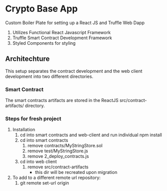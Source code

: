 # Crypto Base App #

Custom Boiler Plate for setting up a React JS and Truffle Web Dapp

1. Utilizes Functional React Javascript Framework
2. Truffle Smart Contract Development Framework
3. Styled Components for styling

## Architechture ##
This setup separates the contract development and the web client development into two different directories.



### Smart Contract ###
The smart contracts artifacts are stored in the ReactJS src/contract-artifacts/ directory.

### Steps for fresh project ###
1. Installation
    1. cd into smart contracts and web-client and run individual npm install
    2. cd into smart contracts
        1. remove contracts/MyStringStore.sol
        2. remove test/MyStringStore.js
        3. remove 2_deploy_contracts.js
    3. cd into web client
        1. remove src/contract-artifacts
            * this dir will be recreated upon migration
2. To add to a different remote url repository:
    1. git remote set-url origin <Link>

